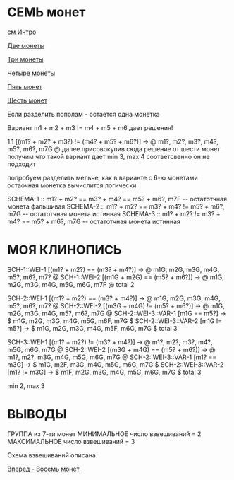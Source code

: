 СЕМЬ монет
==========

[см Интро](00-intro.md "00-intro.md")

[Две монеты](02-coins.md "02-coins.md")

[Три монеты](03-coins.md "03-coins.md")

[Четыре монеты](04-coins.md "04-coins.md")

[Пять монет](05-coins.md "05-coins.md")

[Шесть монет](06-coins.md "06-coins.md")

Если разделить пополам - остается одна монетка

Вариант
m1 + m2 + m3 != m4 + m5 + m6
дает решения!

1.1 [(m1? + m2? + m3?) != (m4? + m5? + m6?)] -> @ m1?, m2?, m3?, m4?, m5?, m6?, m7G @
далее присовокупив сюда решение от шести монет получим
что такой вариант дает
min 3, max 4 соответсвенно он не подходит

попробуем разделить мельче, как в варианте с 6-ю монетами
остаочная монетка вычислится логически

SCHEMA-1 :: m1? + m2? == m3? + m4? == m5? + m6?, m7F -- остатотчная монета фальшивая
SCHEMA-2 :: m1? + m2? == m3? + m4? != m5? + m6?, m7G -- остатотчная монета истинная
SCHEMA-3 :: m1? + m2? != m3? + m4? == m5? + m6?, m7G -- остатотчная монета истинная


МОЯ КЛИНОПИСЬ
=============

SCH-1::WEI-1 [(m1? + m2?) == (m3? + m4?)] -> @ m1G, m2G, m3G, m4G, m5?, m6?, m7? @
SCH-1::WEI-2 [(m1G + m2G) == (m5? + m6?)] -> @ m1G, m2G, m3G, m4G, m5G, m6G, m7F @
total 2

SCH-2::WEI-1        [(m1? + m2?) == (m3? + m4?)] -> @ m1G, m2G, m3G, m4G, m5?, m6?, m7? @
SCH-2::WEI-2        [(m3G + m4G) != (m5? + m6?)] -> @ m1G, m2G, m3G, m4G, m5?, m6?, m7G @
SCH-2::WEI-3::VAR-1 [m1G == m5?]                 -> $ m1G, m2G, m3G, m4G, m5G, m6F, m7G $
SCH-2::WEI-3::VAR-2 [m1G != m5?]                 -> $ m1G, m2G, m3G, m4G, m5F, m6G, m7G $
total 3

SCH-3::WEI-1        [(m1? + m2?) != (m3? + m4?)] -> @ m1?, m2?, m3?, m4?, m5G, m6G, m7G @
SCH-2::WEI-2        [(m3G + m4G) == (m5? + m6?)] -> @ m1?, m2?, m3G, m4G, m5G, m6G, m7G @
SCH-2::WEI-3::VAR-1 [m1? == m3G]                 -> $ m1G, m2F, m3G, m4G, m5G, m6G, m7G $
SCH-2::WEI-3::VAR-2 [m1? != m3G]                 -> $ m1F, m2G, m3G, m4G, m5G, m6G, m7G $
total 3

min 2, max 3

ВЫВОДЫ
======
ГРУППА из 7-ти монет
МИНИМАЛЬНОЕ число взвешиваний = 2
МАКСИМАЛЬНОЕ число взвешиваний = 3

Схема взвешиваний описана.

[Вперед - Восемь монет](08-coins.md "08-coins.md")